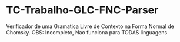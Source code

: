 # TC-Trabalho-GLC-FNC-Parser
Verificador de uma Gramatica Livre de Contexto na Forma Normal de Chomsky.
 OBS: Incompleto, Nao funciona para TODAS linguagens
